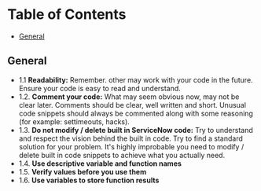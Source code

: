 # Table of Contents
- [General](#general)

## General

* 1.1 **Readability:** Remember. other may work with your code in the future. Ensure your code is easy to read and understand. 
* 1.2. **Comment your code:** What may seem obvious now, may not be clear later. Comments should be clear, well written and short. Unusual code snippets should always be commented along with some reasoning (for example: settimeouts, hacks).
* 1.3. **Do not modify / delete built in ServiceNow code:** Try to understand and respect the vision behind the built in code. Try to find a standard solution for your problem. It's highly improbable you need to modify / delete built in code snippets to achieve what you actually need.
* 1.4. **Use descriptive variable and function names**
* 1.5. **Verify values before you use them**
* 1.6. **Use variables to store function results**


